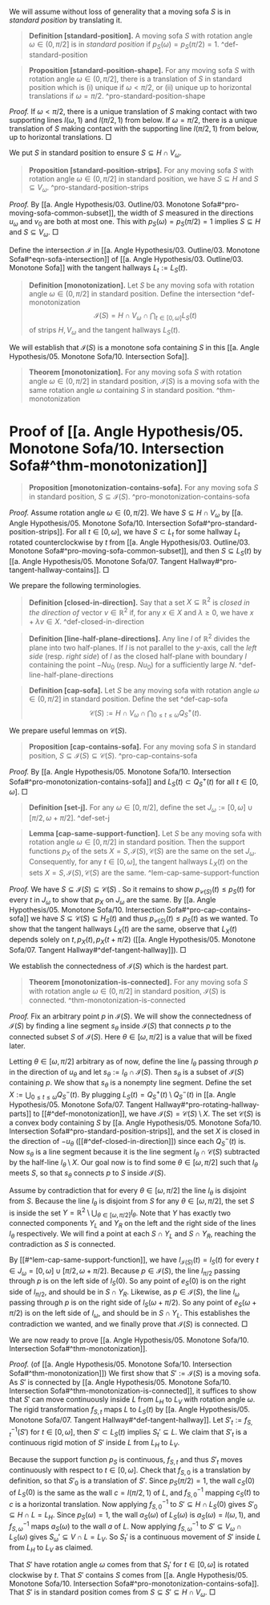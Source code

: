 We will assume without loss of generality that a moving sofa $S$ is in _standard position_ by translating it.

> __Definition [standard-position].__ A moving sofa $S$ with rotation angle $\omega \in (0, \pi/2]$ is in _standard position_ if $p_S(\omega) = p_S(\pi/2) = 1$.
> ^def-standard-position

> __Proposition [standard-position-shape].__ For any moving sofa $S$ with rotation angle $\omega \in (0, \pi/2]$, there is a translation of $S$ in standard position which is (i) unique if $\omega < \pi/2$, or (ii) unique up to horizontal translations if $\omega = \pi/2$.
> ^pro-standard-position-shape

_Proof._ If $\omega < \pi/2$, there is a unique translation of $S$ making contact with two supporting lines $l(\omega, 1)$ and $l(\pi/2, 1)$ from below. If $\omega = \pi/2$, there is a unique translation of $S$ making contact with the supporting line $l(\pi/2, 1)$ from below, up to horizontal translations. □

We put $S$ in standard position to ensure $S \subseteq H \cap V_\omega$.

> __Proposition [standard-position-strips].__ For any moving sofa $S$ with rotation angle $\omega \in (0, \pi/2]$ in standard position, we have $S \subseteq H$ and $S \subseteq V_\omega$. ^pro-standard-position-strips

_Proof._ By [[a. Angle Hypothesis/03. Outline/03. Monotone Sofa#^pro-moving-sofa-common-subset]], the width of $S$ measured in the directions $u_{\omega}$ and $v_0$ are both at most one. This with $p_S(\omega) = p_S(\pi/2) = 1$ implies $S \subseteq H$ and $S \subseteq V_\omega$. □

Define the intersection $\mathcal{I}$ in [[a. Angle Hypothesis/03. Outline/03. Monotone Sofa#^eqn-sofa-intersection]] of [[a. Angle Hypothesis/03. Outline/03. Monotone Sofa]] with the tangent hallways $L_t := L_S(t)$.

> __Definition [monotonization].__ Let $S$ be any moving sofa with rotation angle $\omega \in (0, \pi/2]$ in standard position. Define the intersection ^def-monotonization
$$
\mathcal{I}(S) = H \cap V_\omega \cap \bigcap_{t \in [0, \omega]} L_S(t)
$$
> of strips $H, V_\omega$ and the tangent hallways $L_S(t)$.

We will establish that $\mathcal{I}(S)$ is a monotone sofa containing $S$ in this [[a. Angle Hypothesis/05. Monotone Sofa/10. Intersection Sofa]].

> __Theorem [monotonization].__ For any moving sofa $S$ with rotation angle $\omega \in (0, \pi/2]$ in standard position, $\mathcal{I}(S)$ is a moving sofa with the same rotation angle $\omega$ containing $S$ in standard position. ^thm-monotonization

# Proof of [[a. Angle Hypothesis/05. Monotone Sofa/10. Intersection Sofa#^thm-monotonization]]

> __Proposition [monotonization-contains-sofa].__ For any moving sofa $S$ in standard position, $S \subseteq \mathcal{I}(S)$. ^pro-monotonization-contains-sofa

_Proof._ Assume rotation angle $\omega \in (0, \pi/2]$. We have $S \subseteq H \cap V_\omega$ by [[a. Angle Hypothesis/05. Monotone Sofa/10. Intersection Sofa#^pro-standard-position-strips]]. For all $t \in [0, \omega]$, we have $S \subset L_t$ for some hallway $L_t$ rotated counterclockwise by $t$ from [[a. Angle Hypothesis/03. Outline/03. Monotone Sofa#^pro-moving-sofa-common-subset]], and then $S \subseteq L_S(t)$ by [[a. Angle Hypothesis/05. Monotone Sofa/07. Tangent Hallway#^pro-tangent-hallway-contains]]. □

We prepare the following terminologies.

> __Definition [closed-in-direction].__ Say that a set $X \subseteq \mathbb{R}^2$ is _closed in the direction of_ vector $v \in \mathbb{R}^2$ if, for any $x \in X$ and $\lambda \geq 0$, we have $x + \lambda v \in X$. ^def-closed-in-direction

> __Definition [line-half-plane-directions].__ Any line $l$ of $\mathbb{R}^2$ divides the plane into two half-planes. If $l$ is not parallel to the $y$-axis, call the _left side_ (resp. _right side_) of $l$ as the closed half-plane with boundary $l$ containing the point $- Nu_0$ (resp. $Nu_0$) for a sufficiently large $N$. ^def-line-half-plane-directions

> __Definition [cap-sofa].__ Let $S$ be any moving sofa with rotation angle $\omega \in (0, \pi/2]$ in standard position. Define the set ^def-cap-sofa
$$
\mathcal{C}(S) := H \cap V_\omega \cap \bigcap_{0 \leq t \leq \omega} Q^+_S(t).
$$

We prepare useful lemmas on $\mathcal{C}(S)$.

> __Proposition [cap-contains-sofa].__ For any moving sofa $S$ in standard position, $S \subseteq \mathcal{I}(S) \subseteq \mathcal{C}(S)$. ^pro-cap-contains-sofa

_Proof._ By [[a. Angle Hypothesis/05. Monotone Sofa/10. Intersection Sofa#^pro-monotonization-contains-sofa]] and $L_S(t) \subset Q_S^+(t)$ for all $t \in [0, \omega]$. □

> __Definition [set-j].__ For any $\omega \in [0, \pi/2]$, define the set $J_\omega := [0, \omega] \cup [\pi/2, \omega + \pi/2]$. ^def-set-j

> __Lemma [cap-same-support-function].__ Let $S$ be any moving sofa with rotation angle $\omega \in [0, \pi/2]$ in standard position. Then the support functions $p_X$ of the sets $X = S, \mathcal{I}(S), \mathcal{C}(S)$ are the same on the set $J_\omega$. Consequently, for any $t \in [0, \omega]$, the tangent hallways $L_X(t)$ on the sets $X = S, \mathcal{I}(S), \mathcal{C}(S)$ are the same. ^lem-cap-same-support-function

_Proof._ We have $S \subseteq \mathcal{I}(S) \subseteq \mathcal{C}(S)$ . So it remains to show $p_{\mathcal{C}(S)}(t) \leq p_S(t)$ for every $t$ in $J_\omega$ to show that $p_X$ on $J_\omega$ are the same. By [[a. Angle Hypothesis/05. Monotone Sofa/10. Intersection Sofa#^pro-cap-contains-sofa]] we have $S \subseteq \mathcal{C}(S) \subseteq H_S(t)$ and thus $p_{\mathcal{C}(S)}(t) \leq p_S(t)$ as we wanted. To show that the tangent hallways $L_X(t)$ are the same, observe that $L_X(t)$ depends solely on $t, p_X(t), p_X(t + \pi/2)$ ([[a. Angle Hypothesis/05. Monotone Sofa/07. Tangent Hallway#^def-tangent-hallway]]). □

We establish the connectedness of $\mathcal{I}(S)$ which is the hardest part.

> __Theorem [monotonization-is-connected].__ For any moving sofa $S$ with rotation angle $\omega \in (0, \pi/2]$ in standard position, $\mathcal{I}(S)$ is connected. ^thm-monotonization-is-connected

_Proof._ Fix an arbitrary point $p$ in $\mathcal{I}(S)$. We will show the connectedness of $\mathcal{I}(S)$ by finding a line segment $s_\theta$ inside $\mathcal{I}(S)$ that connects $p$ to the connected subset $S$ of $\mathcal{I}(S)$. Here $\theta \in [\omega, \pi/2]$ is a value that will be fixed later.

Letting $\theta \in [\omega, \pi/2]$ arbitrary as of now, define the line $l_\theta$ passing through $p$ in the direction of $u_\theta$ and let $s_\theta := l_\theta \cap \mathcal{I}(S)$. Then $s_\theta$ is a subset of $\mathcal{I}(S)$ containing $p$. We show that $s_\theta$ is a nonempty line segment. Define the set $X := \bigcup_{0 \leq t \leq \omega} Q^-_S(t)$. By plugging $L_S(t) = Q_S^+(t) \setminus Q_S^-(t)$ in [[a. Angle Hypothesis/05. Monotone Sofa/07. Tangent Hallway#^pro-rotating-hallway-parts]] to [[#^def-monotonization]], we have $\mathcal{I}(S) = \mathcal{C}(S) \setminus X$. The set $\mathcal{C}(S)$ is a convex body containing $S$ by [[a. Angle Hypothesis/05. Monotone Sofa/10. Intersection Sofa#^pro-standard-position-strips]], and the set $X$ is closed in the direction of $-u_\theta$ ([[#^def-closed-in-direction]]) since each $Q_S^-(t)$ is. Now $s_\theta$ is a line segment because it is the line segment $l_\theta \cap \mathcal{C}(S)$ subtracted by the half-line $l_\theta \setminus X$. Our goal now is to find some $\theta \in [\omega, \pi/2]$ such that $l_\theta$ meets $S$, so that $s_\theta$ connects $p$ to $S$ inside $\mathcal{I}(S)$.

Assume by contradiction that for every $\theta \in [\omega, \pi/2]$ the line $l_\theta$ is disjoint from $S$. Because the line $l_\theta$ is disjoint from $S$ for any $\theta \in [\omega, \pi/2]$, the set $S$ is inside the set $Y = \mathbb{R}^2 \setminus \bigcup_{\theta \in [\omega, \pi/2]} l_\theta$. Note that $Y$ has exactly two connected components $Y_L$ and $Y_R$ on the left and the right side of the lines $l_\theta$ respectively. We will find a point at each $S \cap Y_L$ and $S \cap Y_R$, reaching the contradiction as $S$ is connected.

By [[#^lem-cap-same-support-function]], we have $l_{\mathcal{I}(S)}(t) = l_S(t)$ for every $t \in J_\omega = [0, \omega] \cup [\pi/2, \omega + \pi/2]$. Because $p \in \mathcal{I}(S)$, the line $l_{\pi/2}$ passing through $p$ is on the left side of $l_{S}(0)$. So any point of $e_S(0)$ is on the right side of $l_{\pi/2}$, and should be in $S \cap Y_R$. Likewise, as $p \in \mathcal{I}(S)$, the line $l_{\omega}$ passing through $p$ is on the right side of $l_S(\omega + \pi/2)$. So any point of $e_S(\omega + \pi/2)$ is on the left side of $l_\omega$, and should be in $S \cap Y_L$. This establishes the contradiction we wanted, and we finally prove that $\mathcal{I}(S)$ is connected. □

We are now ready to prove [[a. Angle Hypothesis/05. Monotone Sofa/10. Intersection Sofa#^thm-monotonization]]. 

_Proof._ (of [[a. Angle Hypothesis/05. Monotone Sofa/10. Intersection Sofa#^thm-monotonization]]) We first show that $S' := \mathcal{I}(S)$ is a moving sofa. As $S'$ is connected by [[a. Angle Hypothesis/05. Monotone Sofa/10. Intersection Sofa#^thm-monotonization-is-connected]], it suffices to show that $S'$ can move continuously inside $L$ from $L_H$ to $L_V$ with rotation angle $\omega$. The rigid transformation $f_{S, t}$ maps $L$ to $L_S(t)$ by [[a. Angle Hypothesis/05. Monotone Sofa/07. Tangent Hallway#^def-tangent-hallway]]. Let $S'_t := f_{S, t}^{-1}(S')$ for $t \in [0, \omega]$, then $S' \subset L_S(t)$ implies $S_t' \subseteq L$. We claim that $S'_t$ is a continuous rigid motion of $S'$ inside $L$ from $L_H$ to $L_V$.

Because the support function $p_S$ is continuous, $f_{S, t}$ and thus $S'_t$ moves continuously with respect to $t \in [0, \omega]$. Check that $f_{S, 0}$ is a translation by definition, so that $S'_0$ is a translation of $S'$. Since $p_S(\pi/2) = 1$, the wall $c_S(0)$ of $L_S(0)$ is the same as the wall $c = l(\pi/2, 1)$ of $L$, and $f_{S, 0}^{-1}$ mapping $c_S(t)$ to $c$ is a horizontal translation. Now applying $f_{S, 0}^{-1}$ to $S' \subseteq H \cap L_S(0)$ gives $S'_0 \subseteq H \cap L = L_H$. Since $p_S(\omega) = 1$, the wall $a_S(\omega)$ of $L_S(\omega)$ is $a_S(\omega) = l(\omega, 1)$, and $f_{S, \omega}^{-1}$ maps $a_S(\omega)$ to the wall $a$ of $L$. Now applying $f_{S, \omega}^{-1}$ to $S' \subseteq V_\omega \cap L_S(\omega)$ gives $S_\omega' \subseteq V \cap L = L_V$. So $S_t'$ is a continuous movement of $S'$ inside $L$ from $L_H$ to $L_V$ as claimed.

That $S'$ have rotation angle $\omega$ comes from that $S_t'$ for $t \in [0, \omega]$ is rotated clockwise by $t$. That $S'$ contains $S$ comes from [[a. Angle Hypothesis/05. Monotone Sofa/10. Intersection Sofa#^pro-monotonization-contains-sofa]]. That $S'$ is in standard position comes from $S \subseteq S' \subseteq H \cap V_\omega$. □